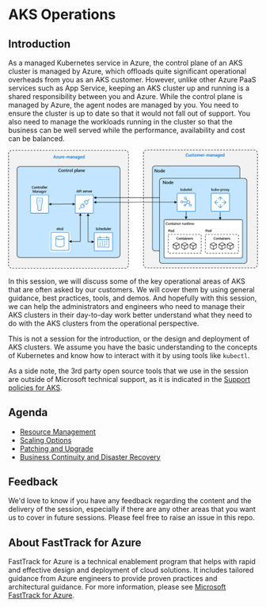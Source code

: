 # AKS Operations

## Introduction

As a managed Kubernetes service in Azure, the control plane of an AKS cluster is managed by Azure, which offloads quite significant operational overheads from you as an AKS customer. However, unlike other Azure PaaS services such as App Service, keeping an AKS cluster up and running is a shared responsibility between you and Azure. While the control plane is managed by Azure, the agent nodes are managed by you. You need to ensure the cluster is up to date so that it would not fall out of support. You also need to manage the workloads running in the cluster so that the business can be well served while the performance, availability and cost can be balanced.

![Shared responsibility](./assets/shared-responsibility.png)

In this session, we will discuss some of the key operational areas of AKS that are often asked by our customers. We will cover them by using general guidance, best practices, tools, and demos. And hopefully with this session, we can help the administrators and engineers who need to manage their AKS clusters in their day-to-day work better understand what they need to do with the AKS clusters from the operational perspective.

This is not a session for the introduction, or the design and deployment of AKS clusters. We assume you have the basic understanding to the concepts of Kubernetes and know how to interact with it by using tools like `kubectl`.

As a side note, the 3rd party open source tools that we use in the session are outside of Microsoft technical support, as it is indicated in the [Support policies for AKS](https://docs.microsoft.com/azure/aks/support-policies).

## Agenda

- [Resource Management](./articles/resource-management.md)
- [Scaling Options](./articles/scaling.md)
- [Patching and Upgrade](./articles/patching-upgrade.md)
- [Business Continuity and Disaster Recovery](./articles/bcdr.md)

## Feedback

We'd love to know if you have any feedback regarding the content and the delivery of the session, especially if there are any other areas that you want us to cover in future sessions. Please feel free to raise an issue in this repo.

## About FastTrack for Azure

FastTrack for Azure is a technical enablement program that helps with rapid and effective design and deployment of cloud solutions. It includes tailored guidance from Azure engineers to provide proven practices and architectural guidance. For more information, please see [Microsoft FastTrack for Azure](https://azure.microsoft.com/programs/azure-fasttrack/).
